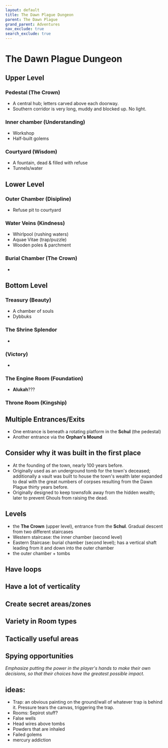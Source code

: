 ```yaml
---
layout: default
title: The Dawn Plague Dungeon
parent: The Dawn Plague
grand_parent: Adventures
nav_exclude: true
search_exclude: true
---
```


# The Dawn Plague Dungeon

## Upper Level
### Pedestal (**The Crown**)
- A central hub; letters carved above each doorway.
- Southern corridor is very long, muddy and blocked up. No light.


### Inner chamber (**Understanding**)
- Workshop
- Half-built golems

### Courtyard (**Wisdom**)
- A fountain, dead & filled with refuse
- Tunnels/water

## Lower Level
### Outer Chamber (**Disipline**)
- Refuse pit to courtyard

### Water Veins (**Kindness**)
- Whirlpool (rushing waters)
- Aquae Vitae (trap/puzzle)
- Wooden poles & parchment

### Burial Chamber (**The Crown**)
-

## Bottom Level
### Treasury (**Beauty**)
- A chamber of souls
- Dybbuks

### The Shrine **Splendor**
-

### (**Victory**)
-

### The Engine Room (**Foundation**)
- **Alukah**???

### Throne Room (**Kingship**)

## Multiple Entrances/Exits
- One entrance is beneath a rotating platform in the **Schul** (the pedestal)
- Another entrance via the **Orphan's Mound**

## Consider why it was built in the first place
- At the founding of the town, nearly 100 years before.
- Originally used as an underground tomb for the town's deceased; additionally a vault was built to house the town's wealth later expanded to deal with the great numbers of corpses resulting from the Dawn Plague thirty years before.
- Originally designed to keep townsfolk away from the hidden wealth; later to prevent Ghouls from raising the dead.

## Levels
- the **The Crown** (upper level), entrance from the **Schul**. Gradual descent from two different staircases
- Western staircase: the inner chamber (second level)
- Eastern Staircase: burial chamber (second level); has a vertical shaft leading from it and down into the outer chamber
- the outer chamber + tombs

## Have loops

## Have a lot of verticality

## Create secret areas/zones

## Variety in Room types

## Tactically useful areas

## Spying opportunities

_Emphasize putting the power in the player's hands to make their own decisions, so that their choices have the greatest possible impact._

## ideas:
- Trap: an obvious painting on the ground/wall of whatever trap is behind it. Pressure tears the canvas, triggering the trap.
- Rooms: Sepirot stuff?
- False wells
- Head wires above tombs
- Powders that are inhaled
- Failed golems
- mercury addiction
